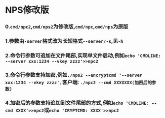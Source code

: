 
# NPS修改版

### 0.`cmd/npc2`,`cmd/nps2`为修改版,`cmd/npc`,`cmd/nps`为原版

### 1.参数由`-server`格式改为长短格式`--server/-s`,见`-h`

### 2.命令行参数可追加在文件尾部,实现单文件启动,例如`echo 'CMDLINE: --server xxx:1234 --vkey zzzz'>>npc2`

### 3.命令行参数支持加密,例如`./nps2 --encryptcmd '--server xxx:1234 --vkey zzzz'`, 客户端: `./npc2 --cmd XXXXXXX(加密后的参数)`

### 4.加密后的参数支持追加到文件尾部的方式,例如`echo 'CMDLINE: --cmd XXXX'>>npc2`或`echo 'CRYPTCMD: XXXX'>>npc2`

